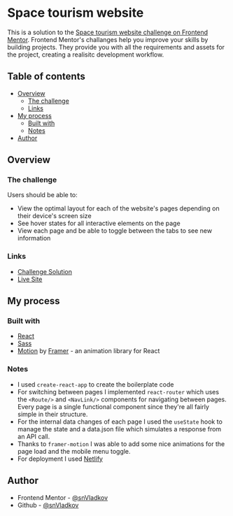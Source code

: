 # Space tourism website

This is a solution to the [Space tourism website challenge on Frontend Mentor](https://www.frontendmentor.io/challenges/space-tourism-multipage-website-gRWj1URZ3). Frontend Mentor's challanges help you improve your skills by building projects. They provide you with all the requirements and assets for the project, creating a realisitc development workflow.

## Table of contents

- [Overview](#overview)
  - [The challenge](#the-challenge)
  - [Links](#links)
- [My process](#my-process)
  - [Built with](#built-with)
  - [Notes](#notes)
- [Author](#author)

## Overview

### The challenge

Users should be able to:

- View the optimal layout for each of the website's pages depending on their device's screen size
- See hover states for all interactive elements on the page
- View each page and be able to toggle between the tabs to see new information

### Links

- [Challenge Solution](https://www.frontendmentor.io/solutions/space-tourism-website-with-react-and-sass-H1cYGtzpd)
- [Live Site](https://optimistic-mestorf-ace26b.netlify.app/)

## My process

### Built with

- [React](https://reactjs.org/)
- [Sass](https://sass-lang.com/)
- [Motion](https://www.framer.com/motion/) by [Framer](https://www.framer.com/) - an animation library for React

### Notes

- I used `create-react-app` to create the boilerplate code
- For switching between pages I implemented `react-router` which uses the `<Route/>` and `<NavLink/>` components for navigating between pages. Every page is a single functional component since they're all fairly simple in their structure. 
- For the internal data changes of each page I used the `useState` hook to manage the state and a data.json file which simulates a response from an API call. 
- Thanks to `framer-motion` I was able to add some nice animations for the page load and the mobile menu toggle.
- For deployment I used [Netlify](https://www.netlify.com/)

## Author

- Frontend Mentor - [@snVladkov](https://www.frontendmentor.io/profile/snVladkov#content)
- Github - [@snVladkov](https://github.com/snVladkov)

